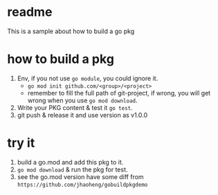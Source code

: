 # readme

This is a sample about how to build a go pkg

# how to build a pkg
1. Env, if you not use `go module`, you could ignore it.
    - `go mod init github.com/<group>/<project>`
    - remember to fill the full path of git-project, if wrong, you will get wrong when you use `go mod download`.
2. Write your PKG content & test it `go test`.
3. git push & release it and use version as v1.0.0

# try it
1. build a go.mod and add this pkg to it.
2. `go mod download` & run the pkg for test.
3. see the go.mod version have some diff from `https://github.com/jhaoheng/gobuildpkgdemo`